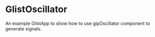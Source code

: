 # GlistOscillator

An example GlistApp to show how to use gipOscillator component to generate signals.

